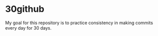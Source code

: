 # 30github
My goal for this repository is to practice consistency in making commits every day for 30 days. 
